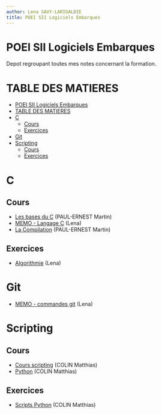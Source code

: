 ```yaml
---
author: Lena SAVY-LARIGALDIE
title: POEI SII Logiciels Embarques
---
```


# POEI SII Logiciels Embarques

Depot regroupant toutes mes notes concernant la formation.

# TABLE DES MATIERES
- [POEI SII Logiciels Embarques](#poei-sii-logiciels-embarques)
- [TABLE DES MATIERES](#table-des-matieres)
- [C](#c)
  - [Cours](#cours)
  - [Exercices](#exercices)
- [Git](#git)
- [Scripting](#scripting)
  - [Cours](#cours-1)
  - [Exercices](#exercices-1)

# C

## Cours

- [Les bases du C](https://github.com/Plunne/siilena/tree/main/C/Cours/Cours1.md) (PAUL-ERNEST Martin)
- [MEMO - Langage C](https://github.com/Plunne/siilena/tree/main/C/Memo) (Lena)
- [La Compilation](https://github.com/Plunne/siilena/tree/main/C/Cours/Compilation.md) (PAUL-ERNEST Martin)

## Exercices

- [Algorithmie](https://github.com/Plunne/siilena/tree/main/C/Exo/Algorithmie) (Lena)

# Git

- [MEMO - commandes git](https://github.com/Plunne/siilena/tree/main/Git) (Lena)

# Scripting

## Cours

- [Cours scripting](https://github.com/Plunne/siilena/tree/main/Scripting) (COLIN Matthias)
- [Python](https://github.com/Plunne/siilena/blob/main/Scripting/Python/Python.md) (COLIN Matthias)

## Exercices

- [Scripts Python](https://github.com/Plunne/siilena/blob/main/Scripting/Python/Exo) (COLIN Matthias)

